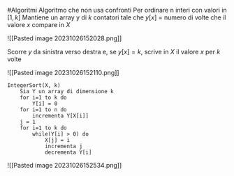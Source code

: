 #Algoritmi 
Algoritmo che non usa confronti
Per ordinare n interi con valori in $[1, k]$
Mantiene un array y di $k$ contatori tale che $y[x]$ = numero di volte che il valore $x$ compare in $X$

![[Pasted image 20231026152028.png]]

Scorre $y$ da sinistra verso destra e, se $y[x] = k$, scrive in $X$ il valore $x$ per $k$ volte

![[Pasted image 20231026152110.png]]



```
IntegerSort(X, k)
	Sia Y un array di dimensione k
	for i=1 to k do
		Y[i] = 0
	for i=1 to n do
		incrementa Y[X[i]]
	j = 1
	for i=1 to k do
		while(Y[i] > 0) do
			X[j] = i
			incrementa j
			decrementa Y[i]

```


![[Pasted image 20231026152534.png]]

